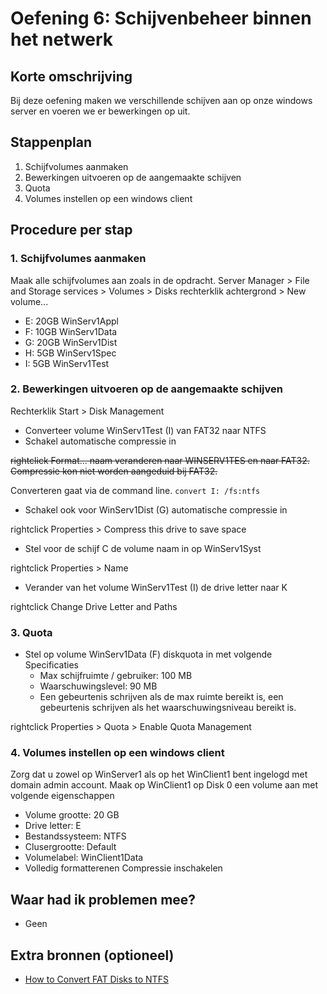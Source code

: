 # Oefening 6: Schijvenbeheer binnen het netwerk

## Korte omschrijving

Bij deze oefening maken we verschillende schijven aan op onze windows server en voeren we er bewerkingen op uit. 

## Stappenplan

1. Schijfvolumes aanmaken
2. Bewerkingen uitvoeren op de aangemaakte schijven
3. Quota
4. Volumes instellen op een windows client

## Procedure per stap

### 1. Schijfvolumes aanmaken

Maak alle schijfvolumes aan zoals in de opdracht. Server Manager > File and Storage services > Volumes > Disks rechterklik achtergrond > New volume... 

- E: 20GB WinServ1Appl
- F: 10GB WinServ1Data
- G: 20GB WinServ1Dist
- H: 5GB WinServ1Spec
- I: 5GB WinServ1Test

### 2. Bewerkingen uitvoeren op de aangemaakte schijven

Rechterklik Start > Disk Management

- Converteer volume WinServ1Test (I) van FAT32 naar NTFS
- Schakel automatische compressie in

~~rightclick Format... naam veranderen naar WINSERV1TES en naar FAT32. Compressie kon niet worden aangeduid bij FAT32.~~

Converteren gaat via de command line. `convert I: /fs:ntfs`

- Schakel ook voor WinServ1Dist (G) automatische compressie in

rightclick Properties > Compress this drive to save space

- Stel voor de schijf C de volume naam in op WinServ1Syst

rightclick Properties > Name

- Verander van het volume WinServ1Test (I) de drive letter naar K

rightclick Change Drive Letter and Paths

### 3. Quota

- Stel op volume WinServ1Data (F) diskquota in met volgende Specificaties
    - Max schijfruimte / gebruiker: 100 MB
    - Waarschuwingslevel: 90 MB
    - Een gebeurtenis schrijven als de max ruimte bereikt is, een gebeurtenis schrijven als het waarschuwingsniveau bereikt is.

rightclick Properties > Quota > Enable Quota Management

### 4. Volumes instellen op een windows client

Zorg dat u zowel op WinServer1 als op het WinClient1 bent ingelogd met domain admin account. Maak op WinClient1 op Disk 0 een volume aan met volgende eigenschappen
- Volume grootte: 20 GB
- Drive letter: E
- Bestandssysteem: NTFS
- Clusergrootte: Default
- Volumelabel: WinClient1Data
- Volledig formatterenen Compressie inschakelen

## Waar had ik problemen mee?

- Geen

## Extra bronnen (optioneel)

- [How to Convert FAT Disks to NTFS](https://technet.microsoft.com/en-us/library/bb456984.aspx)